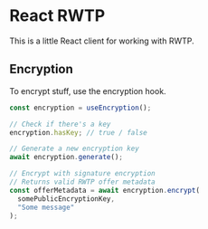 # React RWTP

This is a little React client for working with RWTP.

## Encryption

To encrypt stuff, use the encryption hook.

```js
const encryption = useEncryption();

// Check if there's a key
encryption.hasKey; // true / false

// Generate a new encryption key
await encryption.generate();

// Encrypt with signature encryption
// Returns valid RWTP offer metadata
const offerMetadata = await encryption.encrypt(
  somePublicEncryptionKey,
  "Some message"
);
```
